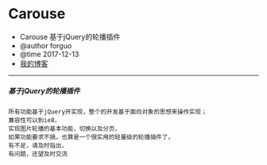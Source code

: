 # Carouse
* Carouse 基于jQuery的轮播插件
* @author forguo
* @time 2017-12-13
* [我的博客](http://blog.csdn.net/weiguo19951107)
----
##### 基于jQuery的轮播插件

    所有功能基于jQuery开实现，整个的开发基于面向对象的思想来操作实现；
    兼容性可以到ie8，
    实现图片轮播的基本功能，切换以及分页，
    如果功能要求不搞，也算是一个很实用的轻量级的轮播插件了，
    有不足，请及时指出，
    有问题，还望及时交流
